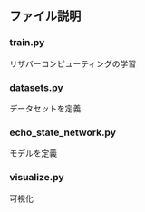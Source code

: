 ## ファイル説明
### train.py
リザバーコンピューティングの学習
### datasets.py
データセットを定義
### echo_state_network.py
モデルを定義
### visualize.py
可視化
